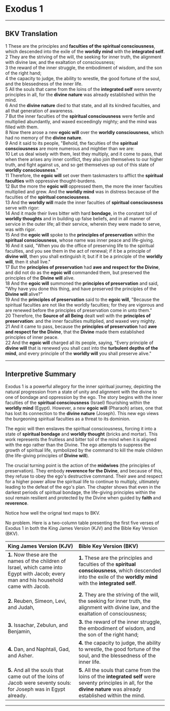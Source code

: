 # Exodus 1

---

## BKV Translation

1 These are the principles and **faculties of the spiritual consciousness**, which descended into the exile of the **worldly mind** with the **integrated self**.  
2 They are the striving of the will, the seeking for inner truth, the alignment with divine law, and the exaltation of consciousness;  
3 the reward of the inner struggle, the embodiment of wisdom, and the son of the right hand;  
4 the capacity to judge, the ability to wrestle, the good fortune of the soul, and the blessedness of the inner life.  
5 All the souls that came from the loins of the **integrated self** were seventy principles in all, for the **divine nature** was already established within the mind.  
6 And the **divine nature** died to that state, and all its kindred faculties, and all that generation of awareness.  
7 But the inner faculties of the **spiritual consciousness** were fertile and multiplied abundantly, and waxed exceedingly mighty; and the mind was filled with them.  
8 Now there arose a new **egoic will** over the **worldly consciousness**, which had no memory of the **divine nature**.  
9 And it said to its people, "Behold, the faculties of the **spiritual consciousness** are more numerous and mightier than we are:  
10 Let us deal wisely with them, lest they multiply, and it come to pass, that when there arises any inner conflict, they also join themselves to our higher truth, and fight against us, and so get themselves up out of this state of **worldly consciousness**."  
11 Therefore, the **egoic will** set over them taskmasters to afflict the **spiritual faculties** with oppressive thought-burdens.  
12 But the more the **egoic will** oppressed them, the more the inner faculties multiplied and grew. And the **worldly mind** was in distress because of the faculties of the **spiritual consciousness**.  
13 And the **worldly will** made the inner faculties of **spiritual consciousness** serve with rigor:  
14 And it made their lives bitter with hard **bondage**, in the constant toil of **worldly thoughts** and in building up false beliefs, and in all manner of service in the outer life; all their service, wherein they were made to serve, was with rigor.  
15 And the **egoic will** spoke to the **principles of preservation** within the **spiritual consciousness**, whose name was inner peace and life-giving.  
16 And it said, "When you do the office of preserving life to the spiritual faculties, and you see them in the act of renewal; if it be a principle of **divine will**, then you shall extinguish it; but if it be a principle of the **worldly will**, then it shall live."  
17 But the **principles of preservation** had **awe and respect for the Divine**, and did not do as the **egoic will** commanded them, but preserved the principles of the **Divine will** alive.  
18 And the **egoic will** summoned the **principles of preservation** and said, "Why have you done this thing, and have preserved the principles of the **Divine will** alive?"  
19 And the **principles of preservation** said to the **egoic will**, "Because the spiritual faculties are not like the worldly faculties; for they are vigorous and are renewed before the principles of preservation come in unto them."  
20 Therefore, the **Source of all Being** dealt well with the **principles of preservation**: and the inner faculties multiplied, and waxed very mighty.  
21 And it came to pass, because the **principles of preservation** had **awe and respect for the Divine**, that the **Divine** made them established principles of inner peace.  
22 And the **egoic will** charged all its people, saying, "Every principle of **divine will** that is renewed you shall cast into the **turbulent depths of the mind**, and every principle of the **worldly will** you shall preserve alive."  


---

## Interpretive Summary

Exodus 1 is a powerful allegory for the inner spiritual journey, depicting the natural progression from a state of unity and alignment with the divine to one of bondage and oppression by the ego. The story begins with the inner faculties of the **spiritual consciousness** (Israel) flourishing within the **worldly mind** (Egypt). However, a new **egoic will** (Pharaoh) arises, one that has lost its connection to the **divine nature** (Joseph). This new ego views the burgeoning spiritual faculties as a threat to its dominion.

The egoic will then enslaves the spiritual consciousness, forcing it into a state of **spiritual bondage** and **worldly thought** (bricks and mortar). This work represents the fruitless and bitter toil of the mind when it is aligned with the ego rather than the Divine. The ego attempts to suppress the growth of spiritual life, symbolized by the command to kill the male children (the life-giving principles of **Divine will**).

The crucial turning point is the action of the **midwives** (the principles of preservation). They embody **reverence for the Divine**, and because of this, they refuse to obey the ego's destructive command. Their awe and respect for a higher power allow the spiritual life to continue to multiply, ultimately leading to the defeat of the ego's plan. The chapter shows that even in the darkest periods of spiritual bondage, the life-giving principles within the soul remain resilient and protected by the Divine when guided by **faith** and **reverence**.

Notice how well the orignal text maps to BKV.

No problem. Here is a two-column table presenting the first five verses of Exodus 1 in both the King James Version (KJV) and the Bible Key Version (BKV).

| King James Version (KJV) | Bible Key Version (BKV) |
| :--- | :--- |
| **1.** Now these are the names of the children of Israel, which came into Egypt with Jacob; every man and his household came with Jacob. | **1.** These are the principles and faculties of the **spiritual consciousness**, which descended into the exile of the **worldly mind** with the **integrated self**. |
| **2.** Reuben, Simeon, Levi, and Judah, | **2.** They are the striving of the will, the seeking for inner truth, the alignment with divine law, and the exaltation of consciousness; |
| **3.** Issachar, Zebulun, and Benjamin, | **3.** the reward of the inner struggle, the embodiment of wisdom, and the son of the right hand; |
| **4.** Dan, and Naphtali, Gad, and Asher. | **4.** the capacity to judge, the ability to wrestle, the good fortune of the soul, and the blessedness of the inner life. |
| **5.** And all the souls that came out of the loins of Jacob were seventy souls: for Joseph was in Egypt already. | **5.** All the souls that came from the loins of the **integrated self** were seventy principles in all, for the **divine nature** was already established within the mind. |


---


